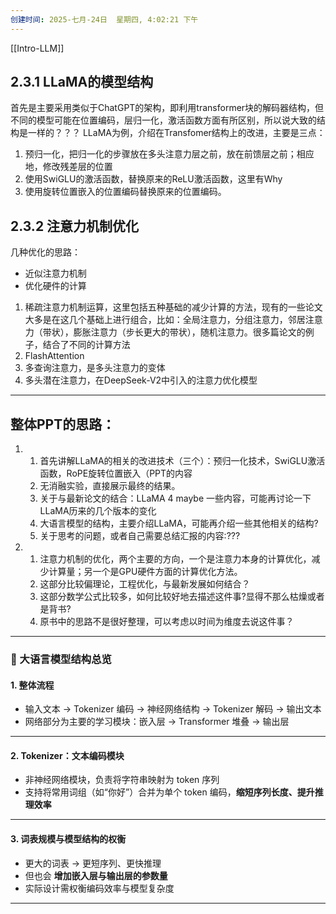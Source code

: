 ```yaml
---
创建时间: 2025-七月-24日  星期四, 4:02:21 下午
---
```

[[Intro-LLM]]


## 2.3.1 LLaMA的模型结构
首先是主要采用类似于ChatGPT的架构，即利用transformer块的解码器结构，但不同的模型可能在位置编码，层归一化，激活函数方面有所区别，所以说大致的结构是一样的？？？
LLaMA为例，介绍在Transfomer结构上的改进，主要是三点：
1. 预归一化，把归一化的步骤放在多头注意力层之前，放在前馈层之前；相应地，修改残差层的位置
2. 使用SwiGLU的激活函数，替换原来的ReLU激活函数，这里有Why
3. 使用旋转位置嵌入的位置编码替换原来的位置编码。





## 2.3.2 注意力机制优化

几种优化的思路：
- 近似注意力机制
- 优化硬件的计算

1. 稀疏注意力机制运算，这里包括五种基础的减少计算的方法，现有的一些论文大多是在这几个基础上进行组合，比如：全局注意力，分组注意力，邻居注意力（带状），膨胀注意力（步长更大的带状），随机注意力。很多篇论文的例子，结合了不同的计算方法
2. FlashAttention
3. 多查询注意力，是多头注意力的变体
4. 多头潜在注意力，在DeepSeek-V2中引入的注意力优化模型



---

## 整体PPT的思路：

1. 
	1. 首先讲解LLaMA的相关的改进技术（三个）：预归一化技术，SwiGLU激活函数，RoPE旋转位置嵌入（PPT的内容
	2. 无消融实验，直接展示最终的结果。
	3. 关于与最新论文的结合：LLaMA 4 maybe 一些内容，可能再讨论一下LLaMA历来的几个版本的变化
	4. 大语言模型的结构，主要介绍LLaMA，可能再介绍一些其他相关的结构?
	5. 关于思考的问题，或者自己需要总结汇报的内容:???
2. 
	1. 注意力机制的优化，两个主要的方向，一个是注意力本身的计算优化，减少计算量；另一个是GPU硬件方面的计算优化方法。
	2. 这部分比较偏理论，工程优化，与最新发展如何结合？
	3. 这部分数学公式比较多，如何比较好地去描述这件事?显得不那么枯燥或者是背书?
	4. 原书中的思路不是很好整理，可以考虑以时间为维度去说这件事？



---


### 📌 大语言模型结构总览

#### 1. **整体流程**

* 输入文本 → Tokenizer 编码 → 神经网络结构 → Tokenizer 解码 → 输出文本
* 网络部分为主要的学习模块：嵌入层 → Transformer 堆叠 → 输出层

---

#### 2. **Tokenizer：文本编码模块**

* 非神经网络模块，负责将字符串映射为 token 序列
* 支持将常用词组（如“你好”）合并为单个 token 编码，**缩短序列长度、提升推理效率**

---

#### 3. **词表规模与模型结构的权衡**

* 更大的词表 → 更短序列、更快推理
* 但也会 **增加嵌入层与输出层的参数量**
* 实际设计需权衡编码效率与模型复杂度




---



